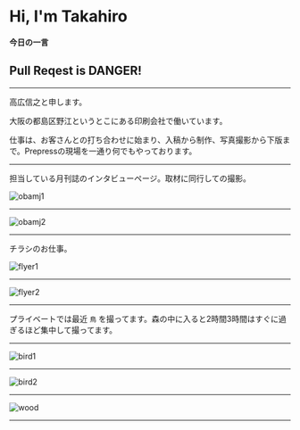 # Hi, I'm Takahiro

**今日の一言**

## Pull Reqest is DANGER!


---

高広信之と申します。

大阪の都島区野江というとこにある印刷会社で働いています。

仕事は、お客さんとの打ち合わせに始まり、入稿から制作、写真撮影から下版まで。Prepressの現場を一通り何でもやっております。

---

担当している月刊誌のインタビューページ。取材に同行しての撮影。

![obamj1](assets/img/img_pdf1.png)

---

![obamj2](assets/img/img_pdf2.png)

---

チラシのお仕事。

![flyer1](assets/img/img_flyer1.jpg)

---

![flyer2](assets/img/img_flyer2.jpg)

---

プライベートでは最近 `鳥` を撮ってます。森の中に入ると2時間3時間はすぐに過ぎるほど集中して撮ってます。

---

![bird1](assets/img/img_bird1.jpg)

---

![bird2](assets/img/img_bird2.jpg)

---

![wood](assets/img/img_wood.jpg)

---
